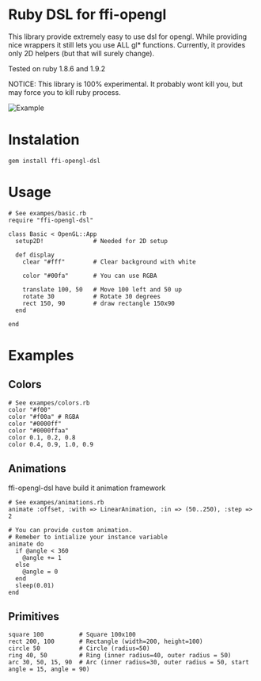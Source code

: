 # Ruby DSL for ffi-opengl

This library provide extremely easy to use dsl for opengl.
While providing nice wrappers it still lets you use ALL gl* functions.
Currently, it provides only 2D helpers (but that will surely change).

Tested on ruby 1.8.6 and 1.9.2

NOTICE: This library is 100% experimental. It probably wont kill you, but may force you to kill ruby process.

![Example](http://cl.ly/58c4fcc41da303b006eb/content)

# Instalation
    gem install ffi-opengl-dsl
    
# Usage

    # See exampes/basic.rb
    require "ffi-opengl-dsl"
    
    class Basic < OpenGL::App
      setup2D!              # Needed for 2D setup
  
      def display
        clear "#fff"        # Clear background with white
    
        color "#00fa"       # You can use RGBA

        translate 100, 50   # Move 100 left and 50 up
        rotate 30           # Rotate 30 degrees
        rect 150, 90        # draw rectangle 150x90
      end
  
    end

    
# Examples
    
## Colors
    # See exampes/colors.rb
    color "#f00"
    color "#f00a" # RGBA
    color "#0000ff"
    color "#0000ffaa"
    color 0.1, 0.2, 0.8
    color 0.4, 0.9, 1.0, 0.9

    
## Animations
ffi-opengl-dsl have build it animation framework

    # See exampes/animations.rb
    animate :offset, :with => LinearAnimation, :in => (50..250), :step => 2

    # You can provide custom animation. 
    # Remeber to intialize your instance variable
    animate do
      if @angle < 360
        @angle += 1
      else
        @angle = 0
      end
      sleep(0.01)
    end
    
## Primitives
    square 100          # Square 100x100
    rect 200, 100       # Rectangle (width=200, height=100)
    circle 50           # Circle (radius=50)
    ring 40, 50         # Ring (inner radius=40, outer radius = 50)
    arc 30, 50, 15, 90  # Arc (inner radius=30, outer radius = 50, start angle = 15, angle = 90)
    